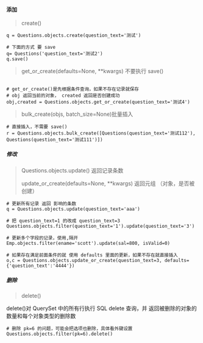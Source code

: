 #### 添加

> create()   

```
q = Questions.objects.create(question_text='测试')

# 下面的方式 要 save
q= Questions('question_text='测试2')
q.save()
```

>  get_or_create(defaults=None, **kwargs)    不要执行 save()

```

# get_or_create()是先根据条件查询，如果不存在记录就保存 
# obj 返回当前的对象， created 返回是否创建成功
obj,created = Questions.objects.get_or_create(question_text='测试4')
```

> bulk_create(objs, batch_size=None)批量插入 

```
# 直接插入，不需要 save()
r = Questions.objects.bulk_create([Questions(question_text='测试112'), Questions(question_text='测试111')])

```



##### 修改

> Questions.objects.update() 返回记录条数
>
> update_or_create(defaults=None, **kwargs) 返回元组 （对象，是否被创建）

```
# 更新所有记录 返回 影响的条数
q = Questions.objects.update(question_text='aaa')

# 把 question_text=1 的改成 question_text=3
Questions.objects.filter(question_text='1').update(question_text='3')

# 更新多个字段的记录，使用,隔开
Emp.objects.filter(ename='scott').update(sal=800, isValid=0) 

# 如果存在满足前面条件的就 使用 defaults 里面的更新，如果不存在就直接插入
o,c = Questions.objects.update_or_create(question_text=3, defaults={'question_text':'4444'})

```

##### 删除

> delete()

delete()对 QuerySet 中的所有行执行 SQL delete 查询，并 返回被删除的对象的数量和每个对象类型的删除数

```
# 删除 pk=6 的问题，可能会把选项也删除，具体看外键设置
Questions.objects.filter(pk=6).delete()
```

